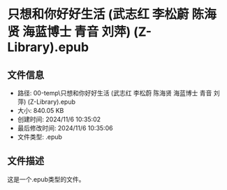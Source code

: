 ﻿# 只想和你好好生活 (武志红  李松蔚  陈海贤  海蓝博士  青音  刘萍) (Z-Library).epub

## 文件信息
- 路径: 00-temp\只想和你好好生活 (武志红  李松蔚  陈海贤  海蓝博士  青音  刘萍) (Z-Library).epub
- 大小: 840.05 KB
- 创建时间: 2024/11/6 10:35:02
- 最后修改时间: 2024/11/6 10:35:06
- 文件类型: .epub

## 文件描述
这是一个.epub类型的文件。

